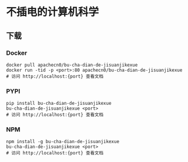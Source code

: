 # 不插电的计算机科学

## 下载

### Docker

```
docker pull apachecn0/bu-cha-dian-de-jisuanjikexue
docker run -tid -p <port>:80 apachecn0/bu-cha-dian-de-jisuanjikexue
# 访问 http://localhost:{port} 查看文档
```

### PYPI

```
pip install bu-cha-dian-de-jisuanjikexue
bu-cha-dian-de-jisuanjikexue <port>
# 访问 http://localhost:{port} 查看文档
```

### NPM

```
npm install -g bu-cha-dian-de-jisuanjikexue
bu-cha-dian-de-jisuanjikexue <port>
# 访问 http://localhost:{port} 查看文档
```